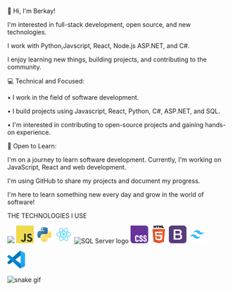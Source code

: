 👋 Hi, I'm Berkay!

I'm interested in full-stack development, open source, and new technologies.

I work with Python,Javscript, React, Node.js ASP.NET, and C#.

I enjoy learning new things, building projects, and contributing to the community.


💻 Technical and Focused:

• I work in the field of software development.

• I build projects using Javascript, React, Python, C#, ASP.NET, and SQL.

• I'm interested in contributing to open-source projects and gaining hands-on experience.


🚀 Open to Learn:

I'm on a journey to learn software development. Currently, I'm working on JavaScript, React and web development.

I'm using GitHub to share my projects and document my progress.

I'm here to learn something new every day and grow in the world of software!

THE TECHNOLOGIES I USE

<img src="https://github.githubassets.com/images/modules/logos_page/GitHub-Mark.png" width="40"> <img src="https://raw.githubusercontent.com/github/explore/main/topics/javascript/javascript.png" width="40" alt="JavaScript logo"> <img src="https://raw.githubusercontent.com/devicons/devicon/master/icons/python/python-original.svg" alt="python" width="40" height="40" style="max-width: 100%; height: auto; max-height: 40px;"> <img src="https://raw.githubusercontent.com/github/explore/main/topics/react/react.png" width="40" alt="React logo"> <img src="https://upload.wikimedia.org/wikipedia/commons/8/87/Sql_data_base_with_logo.png" width="40" alt="SQL Server logo"> <img src="https://raw.githubusercontent.com/github/explore/main/topics/css/css.png" width="40" alt="CSS logo"> <img src="https://raw.githubusercontent.com/github/explore/main/topics/html/html.png" width="40" alt="HTML logo">
 <img src="https://raw.githubusercontent.com/github/explore/main/topics/bootstrap/bootstrap.png" width="40" alt="Bootstrap logo"> <img src="https://raw.githubusercontent.com/github/explore/main/topics/tailwind/tailwind.png" width="40" alt="Tailwind CSS logo">


<img src="https://raw.githubusercontent.com/github/explore/main/topics/visual-studio-code/visual-studio-code.png" width="40" alt="VS Code logo">

![snake gif](https://github.com/berkaygursoy/berkaygursoy/blob/output/github-contribution-grid-snake.gif)
